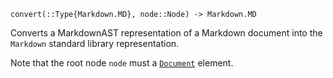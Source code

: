 ```
convert(::Type{Markdown.MD}, node::Node) -> Markdown.MD
```

Converts a MarkdownAST representation of a Markdown document into the `Markdown` standard library representation.

Note that the root node `node` must a [`Document`](@ref) element.

